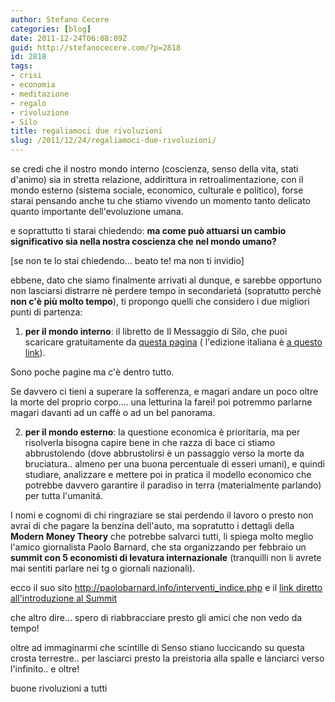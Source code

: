```yaml
---
author: Stefano Cecere
categories: [blog]
date: 2011-12-24T06:08:09Z
guid: http://stefanocecere.com/?p=2818
id: 2818
tags:
- crisi
- economia
- meditazione
- regalo
- rivoluzione
- Silo
title: regaliamoci due rivoluzioni
slug: /2011/12/24/regaliamoci-due-rivoluzioni/
---
```


se credi che il nostro mondo interno (coscienza, senso della vita, stati d'animo) sia in stretta relazione, addirittura in retroalimentazione, con il mondo esterno (sistema sociale, economico, culturale e politico), forse starai pensando anche tu che stiamo vivendo un momento tanto delicato quanto importante dell'evoluzione umana.

e soprattutto ti starai chiedendo: **ma come può attuarsi un cambio significativo sia nella nostra coscienza che nel mondo umano?**

[se non te lo stai chiedendo… beato te! ma non ti invidio]

ebbene, dato che siamo finalmente arrivati al dunque, e sarebbe opportuno non lasciarsi distrarre nè perdere tempo in secondarietá (sopratutto perchè **non c'è più molto tempo**), ti propongo quelli che considero i due migliori punti di partenza:

1) **per il mondo interno**: il libretto de Il Messaggio di Silo, che puoi scaricare gratuitamente da [questa pagina](http://www.silo.net/Documentos-Message.php) ( l'edizione italiana è [a questo link](http://www.silo.net/ReferenceMaterials/Mensaje_it.rtf)).
  
Sono poche pagine ma c'è dentro tutto.
  
Se davvero ci tieni a superare la sofferenza, e magari andare un poco oltre la morte del proprio corpo…. una letturina la farei! poi potremmo parlarne magari davanti ad un caffè o ad un bel panorama.

2) **per il mondo esterno**: la questione economica è prioritaria, ma per risolverla bisogna capire bene in che razza di bace ci stiamo abbrustolendo (dove abbrustolirsi è un passaggio verso la morte da bruciatura.. almeno per una buona percentuale di esseri umani), e quindi studiare, analizzare e mettere poi in pratica il modello economico che potrebbe davvero garantire il paradiso in terra (materialmente parlando) per tutta l'umanitá.
  
I nomi e cognomi di chi ringraziare se stai perdendo il lavoro o presto non avrai di che pagare la benzina dell'auto, ma sopratutto i dettagli della **Modern Money Theory** che potrebbe salvarci tutti, li spiega molto meglio l'amico giornalista Paolo Barnard, che sta organizzando per febbraio un **summit con 5 economisti di levatura internazionale** (tranquilli non li avrete mai sentiti parlare nei tg o giornali nazionali).
  
ecco il suo sito <http://paolobarnard.info/interventi_indice.php> e il [link diretto all'introduzione al Summit](http://paolobarnard.info/intervento_mostra_go.php?id=283)

che altro dire… spero di riabbracciare presto gli amici che non vedo da tempo!
  
oltre ad immaginarmi che scintille di Senso stiano luccicando su questa crosta terrestre.. per lasciarci presto la preistoria alla spalle e lanciarci verso l'infinito.. e oltre!

buone rivoluzioni a tutti